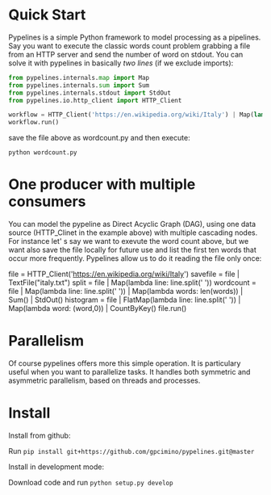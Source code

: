 Quick Start
===========

Pypelines is a simple Python framework to model processing as a pipelines. 
Say you want to execute the classic words count problem grabbing a file from an HTTP server and send the number of word on stdout. 
You can solve it with pypelines in basically *two lines* (if we exclude imports):


```python
from pypelines.internals.map import Map
from pypelines.internals.sum import Sum
from pypelines.internals.stdout import StdOut
from pypelines.io.http_client import HTTP_Client

workflow = HTTP_Client('https://en.wikipedia.org/wiki/Italy') | Map(lambda line: line.split(' ')) | Map(lambda words: len(words))  | Sum() | StdOut()
workflow.run()
```

save the file above as wordcount.py and then execute:

`python wordcount.py`

One producer with multiple consumers
====================================
You can model the pypeline as Direct Acyclic Graph (DAG), using one data source (HTTP_Clinet in the example above) with multiple cascading nodes.
For instance let' s say we want to exevute the word count above, but we want also save the file locally for future use and list the first ten words that occur more frequently.
Pypelines allow us to do it reading the file only once:

file = HTTP_Client('https://en.wikipedia.org/wiki/Italy')
savefile = file | TextFile("italy.txt")
split = file | Map(lambda line: line.split(' '))
wordcount = file | Map(lambda line: line.split(' ')) | Map(lambda words: len(words))  | Sum() | StdOut()
histogram = file | FlatMap(lambda line: line.split(' ')) |  Map(lambda word: (word,0)) | CountByKey()
file.run()


Parallelism
===========
Of course pypelines offers more this simple operation. 
It is particulary useful when you want to parallelize tasks. 
It handles both symmetric and asymmetric parallelism, based on threads and processes.




Install
========

Install from github:

Run `pip install git+https://github.com/gpcimino/pypelines.git@master`

Install in development mode:

Download code and run `python setup.py develop`


